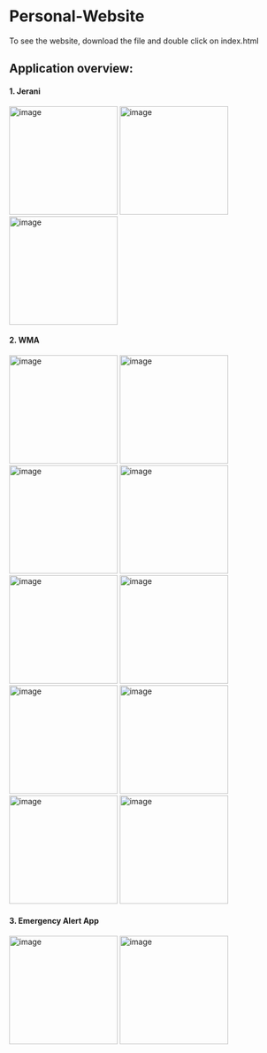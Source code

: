 # Personal-Website
To see the website, download the file and double click on index.html


## Application overview:

#### 1. Jerani
<img width="196" alt="image" src="https://user-images.githubusercontent.com/79404633/151953907-4ebcd07e-4650-42cc-a43e-2883209b280e.jpeg"> <img width="196" alt="image" src="https://user-images.githubusercontent.com/79404633/151951320-18b5e4bb-7ef5-47a6-9550-b66361056b76.jpeg"> <img width="196" alt="image" src="https://user-images.githubusercontent.com/79404633/151951329-d2cff207-a524-4ca9-b57d-bf29cb4c06eb.jpeg">

#### 2. WMA
<img width="196" alt="image" src="https://user-images.githubusercontent.com/79404633/151955515-06c5d347-ffa1-41a4-8f41-bbf986f05626.png"> <img width="196" alt="image" src="https://user-images.githubusercontent.com/79404633/151955530-2dfbdbfe-0136-42f9-b4f0-cd3372fc4cf2.png"> <img width="196" alt="image" src="https://user-images.githubusercontent.com/79404633/151955563-92045182-73da-4ea8-a3ef-2ccbc1918a58.png"> <img width="196" alt="image" src="https://user-images.githubusercontent.com/79404633/151955583-80225a03-36ca-4475-8c8e-b283bf9f0871.png"> <img width="196" alt="image" src="https://user-images.githubusercontent.com/79404633/151955696-2e002568-c602-493b-a55a-0200c7ea5f04.png">
<img width="196" alt="image" src="https://user-images.githubusercontent.com/79404633/151955710-51bf4060-bcc8-4e21-9be1-e013ab1ef55d.png"> <img width="196" alt="image" src="https://user-images.githubusercontent.com/79404633/151955720-4ec7a987-b5b6-4015-b591-0c6d687514a7.png"> <img width="196" alt="image" src="https://user-images.githubusercontent.com/79404633/151955731-23bc7b41-5f7d-4b0a-ba96-285222c62cbe.png"> <img width="196" alt="image" src="https://user-images.githubusercontent.com/79404633/151955742-0ef83a9b-23ca-45d7-b3b6-ee39f649db00.png"> <img width="196" alt="image" src="https://user-images.githubusercontent.com/79404633/151955760-5a0228d5-607d-434d-995a-621409e6559f.png">


#### 3. Emergency Alert App
<img width="196" alt="image" src="https://user-images.githubusercontent.com/79404633/151953645-d91b85f0-7d62-415a-93a4-8870081f94f1.png"> <img width="196" alt="image" src="https://user-images.githubusercontent.com/79404633/151954312-1e060eee-f179-45e8-8250-f529e279c38a.png">
